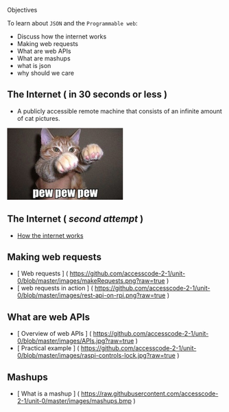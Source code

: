 Objectives

To learn about `JSON` and the `Programmable web`:         
- Discuss how the internet works
- Making web requests
- What are web APIs
- What are mashups
- what is json                                                           
- why should we care



## The Internet ( in 30 seconds or less )

- A publicly accessible remote machine that consists of an infinite amount of cat pictures.

![cat pew pew](https://github.com/accesscode-2-1/unit-0/blob/master/images/cat_pew_pew.jpg)

## The Internet ( *second attempt* )
- [How the internet works](https://www.youtube.com/watch?v=7_LPdttKXPc)  

## Making web requests
- [ Web requests ] ( https://github.com/accesscode-2-1/unit-0/blob/master/images/makeRequests.png?raw=true )
- [ web requests in action ] ( https://github.com/accesscode-2-1/unit-0/blob/master/images/rest-api-on-rpi.png?raw=true )

## What are web APIs
- [ Overview of web APIs ] ( https://github.com/accesscode-2-1/unit-0/blob/master/images/APIs.jpg?raw=true )
- [ Practical example ] ( https://github.com/accesscode-2-1/unit-0/blob/master/images/raspi-controls-lock.jpg?raw=true )


## Mashups
- [ What is a mashup ] ( https://raw.githubusercontent.com/accesscode-2-1/unit-0/master/images/mashups.bmp )
